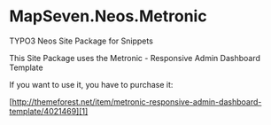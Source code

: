 MapSeven.Neos.Metronic
======================

TYPO3 Neos Site Package for Snippets

This Site Package uses the Metronic - Responsive Admin Dashboard Template

If you want to use it, you have to purchase it:


[http://themeforest.net/item/metronic-responsive-admin-dashboard-template/4021469][1]

[1]: http://themeforest.net/item/metronic-responsive-admin-dashboard-template/4021469
